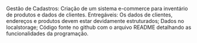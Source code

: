 Gestão de Cadastros:
Criação de um sistema e-commerce para inventário de produtos e dados de clientes.
Entregáveis: Os dados de clientes, endereços e produtos devem estar devidamente estruturados; Dados no localstorage; Código fonte no github com o arquivo README detalhando as funcionalidades da programação.




